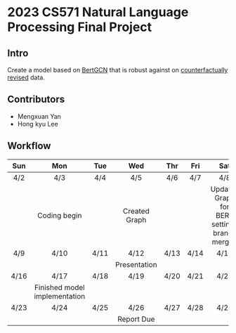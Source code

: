 # 2023 CS571 Natural Language Processing Final Project

## Intro

Create a model based on [BertGCN] that is robust against on [counterfactually revised] data.

## Contributors
* Mengxuan Yan
* Hong kyu Lee

## Workflow  

| Sun | Mon | Tue | Wed | Thr | Fri | Sat |
|:-----:|:-----:|:-----:|:-----:|:-----:|:-----:|:-----:|
| 4/2 | 4/3 | 4/4 | 4/5 | 4/6 | 4/7 | 4/8 |
|     | Coding begin |  | Created Graph |  |  | Updated Graph for BERT settings<br> branch merged   |
| 4/9 | 4/10| 4/11| 4/12| 4/13| 4/14| 4/15|
|     |     |     | Presentation  |  |  |   |
| 4/16 | 4/17| 4/18| 4/19| 4/20| 4/21| 4/22|
| <br>    |  Finished model implementation  |     |     |  |  |   |
| 4/23 | 4/24| 4/25| 4/26| 4/27| 4/28| 4/29|
|      |     |     | Report Due  |  |  |   |


[bertGCN]:https://arxiv.org/pdf/2105.05727.pdf
[counterfactually revised]:https://arxiv.org/pdf/1909.12434.pdf
